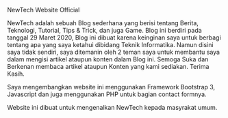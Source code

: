 NewTech Website Official 

NewTech adalah sebuah Blog sederhana yang berisi tentang Berita, Teknologi, Tutorial, Tips & Trick, dan juga Game. Blog ini berdiri pada tanggal 29 Maret 2020, Blog ini dibuat karena keinginan saya untuk berbagi tentang apa yang saya ketahui dibidang Teknik Informatika. Namun disini saya tidak sendiri, saya ditemanin oleh 2 teman saya untuk membantu saya dalam mengisi artikel ataupun konten dalam Blog ini.
Semoga Suka dan Berkenan membaca artikel ataupun Konten yang kami sediakan. Terima Kasih.

Saya mengembangkan website ini menggunakan Framework Bootstrap 3, Javascript dan juga menggunakan PHP untuk bagian contact formnya.

Website ini dibuat untuk mengenalkan NewTech kepada masyrakat umum.  
